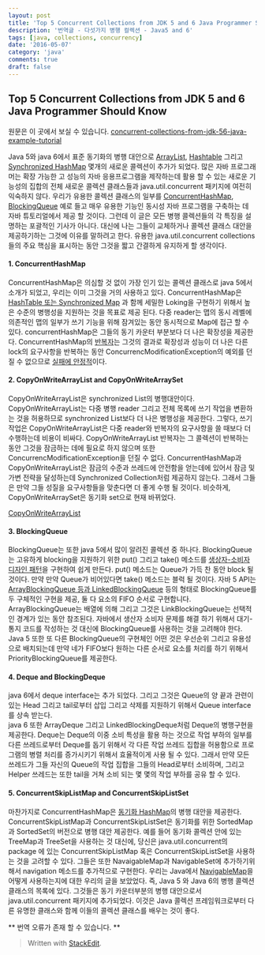 ```yaml
---
layout: post
title: 'Top 5 Concurrent Collections from JDK 5 and 6 Java Programmer Should Know'
description: '번역글 - 다섯가지 병행 컬렉션 - Java5 and 6'
tags: [java, collections, concurrency]
date: '2016-05-07'
category: 'java'
comments: true
draft: false
---
```


## Top 5 Concurrent Collections from JDK 5 and 6 Java Programmer Should Know

원문은 이 곳에서 보실 수 있습니다. [concurrent-collections-from-jdk-56-java-example-tutorial](http://javarevisited.blogspot.kr/2013/02/concurrent-collections-from-jdk-56-java-example-tutorial.html)

Java 5와 java 6에서 표준 동기화의 병행 대안으로 [ArrayList](http://javarevisited.blogspot.com/2011/05/example-of-arraylist-in-java-tutorial.html), [Hashtable](http://javarevisited.blogspot.sg/2012/01/java-hashtable-example-tutorial-code.html) 그리고 [Synchronized HashMap](http://javarevisited.blogspot.com/2011/05/example-of-arraylist-in-java-tutorial.html) 몇개의 새로운 콜렉션이 추가가 되었다.
많은 자바 프로그래머는 확장 가능한 고 성능의 자바 응용프로그램을 제작하는데 활용 할 수 있는 새로운 기능성의 집합의 전체 새로운 콜렉션 클래스들과 java.util.concurrent 패키지에 여전히 익숙하지 않다.
우리가 유용한 콜렉션 클래스의 일부를 [ConcurrentHashMap](http://javarevisited.blogspot.sg/2011/04/difference-between-concurrenthashmap.html), [BlockingQueue](http://javarevisited.blogspot.com/2012/12/blocking-queue-in-java-example-ArrayBlockingQueue-LinkedBlockingQueue.html) 예로 들고 매우 유용한 기능인 동시성 자바 프로그램을 구축하는 데 자바 튜토리얼에서 제공 할 것이다.
그런데 이 글은 모든 병행 콜렉션들의 각 특징을 설명하는 포괄적인 기사가 아니다. 대신에 나는 그들이 교체하거나 콜렉션 클래스 대안을 제공하기하는 그것에 이유를 말하려고 한다. 유용한 java.util.concurrent collections들의 주요 핵심을 표시하는 동안 그것을 짧고 간결하게 유지하게 할 생각이다.

#### 1. ConcurrentHashMap

ConcurrentHashMap은 의심할 것 없이 가장 인기 있는 콜렉션 클래스로 java 5에서 소개가 되었고, 우리는 이미 그것을 거의 사용하고 있다.
ConcurrentHashMap은 [HashTable 또는 Synchronized Map](http://javarevisited.blogspot.com/2011/04/difference-between-concurrenthashmap.html) 과 함께 세밀한 Loking을 구현하기 위해서 높은 수준의 병행성을 지원하는 것을 목표로 제공 된다.
다중 reader는 맵의 동시 레벨에 의존적인 맵의 일부가 쓰기 기능을 위해 잠겨있는 동안 동시적으로 Map에 접근 할 수 있다.
concurrentHashMap은 그들의 동기 카운터 부분보다 더 나은 확장성을 제공한다.
ConcurrentHashMap의 [반복자](http://javarevisited.blogspot.com/2011/10/java-iterator-tutorial-example-list.html)는 그것의 결과로 확장성과 성능이 더 나은 다른 lock의 요구사항을 반복하는 동안 ConcurrencModificationException의 예외를 던질 수 없으므로 [실패에 안정적](http://javarevisited.blogspot.com/2012/02/fail-safe-vs-fail-fast-iterator-in-java.html)이다.

#### 2. CopyOnWriteArrayList and CopyOnWriteArraySet

CopyOnWriteArrayList은 synchronized List의 병행대안이다. CopyOnWriteArrayList는 다중 병행 reader 그리고 전체 목록에 쓰기 작업을 변환하는 것을 허용하므로 synchronized List보다 더 나은 병행성을 제공한다. 그렇다, 쓰기 작업은 CopyOnWriteArrayList은 다중 reader와 반복자의 요구사항을 쓸 때보다 더 수행하는데 비용이 비싸다. CopyOnWriteArrayList 반복자는 그 콜렉션이 반복하는 동안 그것을 잠금하는 데에 필요로 하지 않으며 또한 ConcurrencModificationException을 던질 수 없다. ConcurrentHashMap과 CopyOnWriteArrayList은 잠금의 수준과 쓰레드에 안전함을 얻는데에 있어서 잠금 및 가변 전략을 달성하는데 Synchronized Collection처럼 제공하지 않는다. 그래서 그들은 만약 그들 성질을 요구사항들을 맞춘다면 더 좋게 수행 될 것이다. 비슷하게, CopyOnWriteArraySet은 동기화 set으로 현재 바뀌었다.

[CopyOnWriteArrayList](http://java67.blogspot.com/2012/09/what-is-copyonwritearraylist-in-java-example-vs-arraylist.html)

#### 3. BlockingQueue

BlockingQueue는 또한 java 5에서 많이 알려진 콜렉션 중 하나다. BlockingQueue는 고유하게 blocking을 지원하기 위한 put() 그리고 take() 메소드를 [생상자-소비자 디자인 패턴](http://javarevisited.blogspot.com/2012/02/producer-consumer-design-pattern-with.html)을 구현하여 쉽게 만든다. put() 메소드는 Queue가 가득 찬 동안 block 될 것이다. 만약 만약 Queue가 비어있다면 take() 메소드는 블럭 될 것이다. 자바 5 API는 [ArrayBlockingQueue 등과 LinkedBlockingQueue](http://javarevisited.blogspot.com/2012/12/blocking-queue-in-java-example-ArrayBlockingQueue-LinkedBlockingQueue.html) 등의 형태로 BlockingQueue를 두 구체적인 구현을 제공, 둘 다 요소의 FIFO 순서로 구현합니다. ArrayBlockingQueue는 배열에 의해 그리고 그것은 LinkBlockingQueue는 선택적인 경계가 있는 동안 참조된다. 자바에서 생산자 소비자 문제를 해결 하기 위해서 대기-통지 코드를 작성하는 것 대신에 BlockingQueue를 사용하는 것을 고려해야 한다. Java 5 또한 또 다른 BlockingQueue의 구현체인 어떤 것은 우선순위 그리고 유용성으로 배치되는데 만약 네가 FIFO보다 원하는 다른 순서로 요소를 처리를 하기 위해서 PriorityBlockingQueue를 제공한다.

#### 4. Deque and BlockingDeque

java 6에서 deque interface는 추가 되었다. 그리고 그것은 Queue의 양 끝과 관련이 있는 Head 그리고 tail로부터 삽입 그리고 삭제를 지원하기 위해서 Queue interface를 상속 받는다.  
java 6 또한 ArrayDeque 그리고 LinkedBlockingDeque처럼 Deque의 병행구현을 제공한다.
Deque는 Deque의 이중 소비 특성을 활용 하는 것으로 작업 부하의 일부를 다른 쓰레드로부터 Deque를 돕기 위해서 각 다른 작업 쓰레드 집합을 허용함으로 프로그램의 병렬 처리를 증가시키기 위해서 효율적이게 사용 될 수 있다. 그래서 만약 모든 쓰레드가 그들 자신의 Queue의 작업 집합을 그들의 Head로부터 소비하며, 그리고 Helper 쓰레드는 또한 tail을 거쳐 소비 되는 몇 몇의 작업 부하를 공유 할 수 있다.

#### 5. ConcurrentSkipListMap and ConcurrentSkipListSet

마찬가지로 ConcurrentHashMap은 [동기화 HashMap](http://javarevisited.blogspot.com/2010/10/difference-between-hashmap-and.html)의 병행 대안을 제공한다.
ConcurrentSkipListMap과 ConcurrentSkipListSet은 동기화를 위한 SortedMap과 SortedSet의 버전으로 병행 대안 제공한다.
예를 들어 동기화 콜렉션 안에 있는 TreeMap과 TreeSet을 사용하는 것 대신에, 당신은 java.util.concurrent의 package 에 있는 ConcurrentSkipListMap 혹은 ConcurrentSkipListSet을 사용하는 것을 고려할 수 있다.
그들은 또한 NavaigableMap과 NavigableSet에 추가하기위해서 navigation 메소드를 추가적으로 구현한다. 우리는 Java에서 [NavigableMap](http://javarevisited.blogspot.sg/2013/01/what-is-navigablemap-in-java-6-example-submap-head-tail.html)을 어떻게 사용하는지에 대한 우리의 글을 보았었다.
즉, Java 5 와 Java 6의 병행 콜렉션 클래스의 목록에 있다. 그것들은 동기 카운터부분의 병행 대안으로서 java.util.concurrent 패키지에 추가되었다. 이것은 Java 콜렉션 프레임워크로부터 다른 유명한 클래스와 함께 이들의 콜렉션 클래스를 배우는 것이 좋다.

** 번역 오류가 존재 할 수 있습니다. **

> Written with [StackEdit](https://stackedit.io/).
